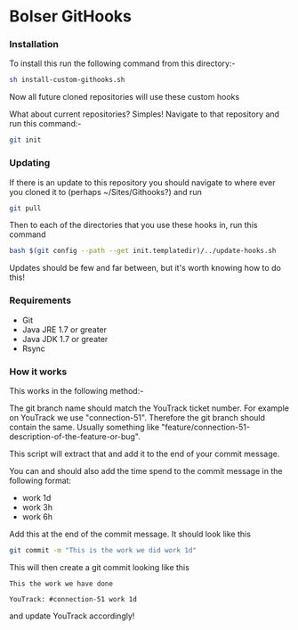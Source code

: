 # Bolser GitHooks

### Installation

To install this run the following command from this directory:-

```bash
sh install-custom-githooks.sh
```

Now all future cloned repositories will use these custom hooks

What about current repositories? Simples! Navigate to that repository and run this command:-

```bash
git init
```

### Updating

If there is an update to this repository you should navigate to where ever you cloned it to (perhaps ~/Sites/Githooks?) and run

```bash
git pull
```

Then to each of the directories that you use these hooks in, run this command

```bash
bash $(git config --path --get init.templatedir)/../update-hooks.sh
```

Updates should be few and far between, but it's worth knowing how to do this!

### Requirements

* Git
* Java JRE 1.7 or greater
* Java JDK 1.7 or greater
* Rsync

### How it works

This works in the following method:-

The git branch name should match the YouTrack ticket number. For example on YouTrack we use "connection-51". Therefore the git branch should contain the same. Usually something like "feature/connection-51-description-of-the-feature-or-bug".

This script will extract that and add it to the end of your commit message.

You can and should also add the time spend to the commit message in the following format:

* work 1d
* work 3h
* work 6h

Add this at the end of the commit message. It should look like this

```bash
git commit -m "This is the work we did work 1d"
```

This will then create a git commit looking like this

```
This the work we have done

YouTrack: #connection-51 work 1d
```

and update YouTrack accordingly!
